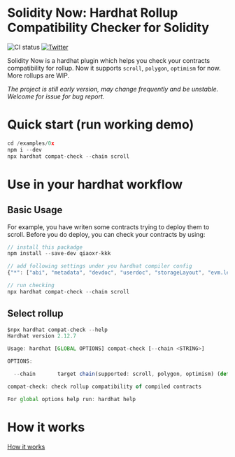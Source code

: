 # Solidity Now: Hardhat Rollup Compatibility Checker for Solidity

[//]: # (![CI status]&#40;https://img.shields.io/github/contributors/unifra20/solidity-now&#41;)
![CI status](https://img.shields.io/badge/PRs-welcome-brightgreen.svg?style=flat)
<a href="https://twitter.com/unifraplatform">
    <img alt="Twitter" src="https://img.shields.io/twitter/url/https/twitter.com/unifraplatform.svg?style=social&label=Follow%20%40unifra">
</a>

Solidity Now is a hardhat plugin which helps you check your contracts compatibility for rollup. Now it supports `scroll`, `polygon`, `optimism` for now. More rollups are WIP.

*The project is still early version, may change frequently and be unstable. Welcome for issue for bug report.*

# Quick start (run working demo)

```js
cd /examples/0x
npm i --dev
npx hardhat compat-check --chain scroll
```


# Use in your hardhat workflow

## Basic Usage
For example, you have writen some contracts trying to deploy them to scroll. Before you do deploy,
you can check your contracts by using:

```js
// install this packadge
npm install --save-dev qiaoxr-kkk

// add following settings under you hardhat compiler config
{"*": ["abi", "metadata", "devdoc", "userdoc", "storageLayout", "evm.legacyAssembly", "evm.methodIdentifiers"]}

// run checking
npx hardhat compat-check --chain scroll
```

## Select rollup
```js
$npx hardhat compat-check --help                                                   
Hardhat version 2.12.7

Usage: hardhat [GLOBAL OPTIONS] compat-check [--chain <STRING>]

OPTIONS:

  --chain       target chain(supported: scroll, polygon, optimism) (default: "scroll")

compat-check: check rollup compatibility of compiled contracts

For global options help run: hardhat help
```

# How it works

[How it works](https://github.com/unifra20/solidity-now/tree/main/how-it-works)



